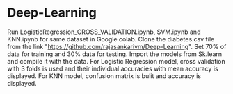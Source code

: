 # Deep-Learning
Run LogisticRegression_CROSS_VALIDATION.ipynb, SVM.ipynb and KNN.ipynb for same dataset in Google colab.
Clone the diabetes.csv file from the link "https://github.com/rajasankarivm/Deep-Learning".
Set 70% of data for training and 30% data for testing.
Import the models from Sk.learn and compile it with the data.
For Logistic Regression model, cross validation with 3 folds is used and their individual accuracies with mean accuracy is displayed.
For KNN model, confusion matrix is bulit and accuracy is displayed.
